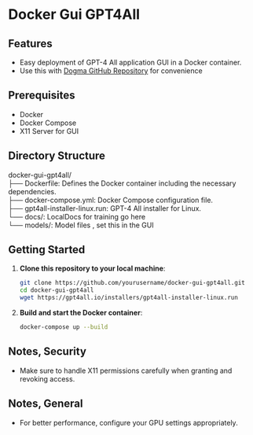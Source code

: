 # Docker Gui GPT4All

## Features

- Easy deployment of GPT-4 All application GUI in a Docker container.
- Use this with [Dogma GitHub Repository](https://github.com/williamblair333/dogma) for convenience

## Prerequisites

- Docker
- Docker Compose
- X11 Server for GUI

## Directory Structure

docker-gui-gpt4all/  
├── Dockerfile: Defines the Docker container including the necessary dependencies.  
├── docker-compose.yml: Docker Compose configuration file.  
├── gpt4all-installer-linux.run: GPT-4 All installer for Linux.  
└── docs/: LocalDocs for training go here  
└── models/: Model files , set this in the GUI  


## Getting Started

1. **Clone this repository to your local machine**:
    ```bash
    git clone https://github.com/yourusername/docker-gui-gpt4all.git
    cd docker-gui-gpt4all
    wget https://gpt4all.io/installers/gpt4all-installer-linux.run
    ```
2. **Build and start the Docker container**:
    ```bash
    docker-compose up --build
    ```

## Notes, Security

- Make sure to handle X11 permissions carefully when granting and revoking access.

## Notes, General

- For better performance, configure your GPU settings appropriately.

